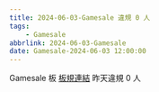 ```yaml
---
title: 2024-06-03-Gamesale 違規 0 人
tags:
    - Gamesale
abbrlink: 2024-06-03-Gamesale
date: Gamesale-2024-06-03 12:00:00
---
```

Gamesale 板 [板規連結](https://www.ptt.cc/bbs/Gossiping/M.1637425085.A.07D.html)
昨天違規 0 人

